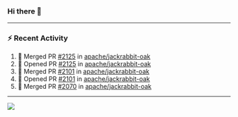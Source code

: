 ### Hi there 👋

---

### :zap: Recent Activity

<!--START_SECTION:activity-->
1. 🎉 Merged PR [#2125](https://github.com/apache/jackrabbit-oak/pull/2125) in [apache/jackrabbit-oak](https://github.com/apache/jackrabbit-oak)
2. 💪 Opened PR [#2125](https://github.com/apache/jackrabbit-oak/pull/2125) in [apache/jackrabbit-oak](https://github.com/apache/jackrabbit-oak)
3. 🎉 Merged PR [#2101](https://github.com/apache/jackrabbit-oak/pull/2101) in [apache/jackrabbit-oak](https://github.com/apache/jackrabbit-oak)
4. 💪 Opened PR [#2101](https://github.com/apache/jackrabbit-oak/pull/2101) in [apache/jackrabbit-oak](https://github.com/apache/jackrabbit-oak)
5. 🎉 Merged PR [#2070](https://github.com/apache/jackrabbit-oak/pull/2070) in [apache/jackrabbit-oak](https://github.com/apache/jackrabbit-oak)
<!--END_SECTION:activity-->

---

<!--
**fabriziofortino/fabriziofortino** is a ✨ _special_ ✨ repository because its `README.md` (this file) appears on your GitHub profile.

Here are some ideas to get you started:

- 🔭 I’m currently working on ...
- 🌱 I’m currently learning ...
- 👯 I’m looking to collaborate on ...
- 🤔 I’m looking for help with ...
- 💬 Ask me about ...
- 📫 How to reach me: ...
- 😄 Pronouns: ...
- ⚡ Fun fact: ...
-->
![](https://komarev.com/ghpvc/?username=fabriziofortino)
